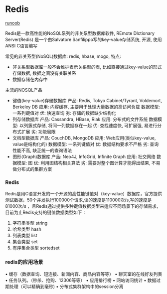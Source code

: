 # Redis

[runoob](https://www.runoob.com/redis/redis-tutorial.html)

Redis是一款高性能的NoSQL系列的非关系型数据库软件, REmote DIctionary Server(Redis) 是一个由Salvatore Sanfilippo写的key-value存储系统, 开源, 使用ANSI C语言编写

常见的非关系型(NoSQL)数据库: redis, hbase, mogo, 特点:
- 非关系型数据库一般不会维护表示关系型的表, 比如直接通过key-value的形式存储数据, 数据之间没有关联关系
- 数据存储在内存中

主流的NOSQL产品
- 键值(key-value)存储数据库
    产品: Redis, Tokyo Cabinet/Tyrant, Voldemort, Berkeley DB
    应用: 内容缓存, 主要用于处理大量数据的高访问负载
    数据模型: 一系列键值对
    优: 快速查询
    劣: 存储的数据缺少结构化
- 列存储数据库
    产品: Cassandra, HBase, Riak
    应用: 分布式的文件系统
    数据模型: 以列簇式存储, 将同一列数据存在一起
    优: 查找速度快, 可扩展强, 易进行分布式扩展
    劣: 功能局限
- 文档型数据库
    产品: CouchDB, MongoDB
    应用: Web应用(类似key-value, value是结构化的)
    数据模型: 一系列键值对
    优: 数据结构要求不严格
    劣: 查询性能不高, 缺乏统一的查询语法
- 图形(Graph)数据库
    产品: Neo4J, InfoGrid, Infinite Graph
    应用: 社交网络
    数据模型: 图
    优: 利用图结构相关算法
    劣: 需要对整个图计算才能得出结果, 不易做分布式的集群方案

### Redis  

Redis是用C语言开发的一个开源的高性能键值对（key-value）数据库，官方提供测试数据，50个并发执行100000个请求,读的速度是110000次/s,写的速度是81000次/s ，且Redis通过提供多种键值数据类型来适应不同场景下的存储需求，目前为止Redis支持的键值数据类型如下：
1) 字符串类型 string
2) 哈希类型 hash
3) 列表类型 list
4) 集合类型 set
5) 有序集合类型 sortedset

### redis的应用场景
•	缓存（数据查询、短连接、新闻内容、商品内容等等）
•	聊天室的在线好友列表
•	任务队列。（秒杀、抢购、12306等等）
•	应用排行榜
•	网站访问统计
•	数据过期处理（可以精确到毫秒)
•	分布式集群架构中的session分离